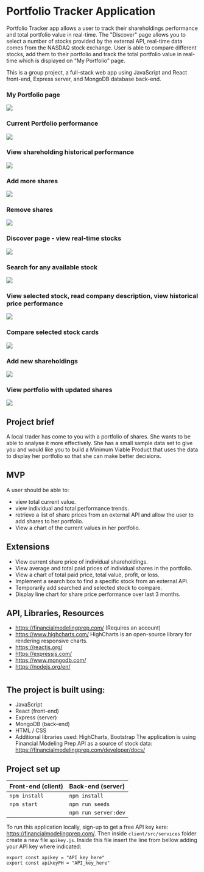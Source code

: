 # Portfolio Tracker Application
Portfolio Tracker app allows a user to track their shareholdings performance and total portfolio value in real-time. The "Discover" page allows you to select a number of stocks provided by the external API, real-time data comes from the NASDAQ stock exchange. User is able to compare different stocks, add them to their portfolio and track the total portfolio value in real-time which is displayed on "My Portfolio" page.

This is a group project, a full-stack web app using JavaScript and React front-end, Express server, and MongoDB database back-end.

### My Portfolio page
![](screenshots/1.png)

### Current Portfolio performance
![](screenshots/2.png)

### View shareholding historical performance
![](screenshots/3.png)

### Add more shares
![](screenshots/4.png)

### Remove shares
![](screenshots/5.png)

### Discover page - view real-time stocks
![](screenshots/6.png)

### Search for any available stock
![](screenshots/7.png)

### View selected stock, read company description, view historical price performance
![](screenshots/8.png)

### Compare selected stock cards
![](screenshots/9.png)

### Add new shareholdings
![](screenshots/10.png)

### View portfolio with updated shares
![](screenshots/11.png)


## Project brief
A local trader has come to you with a portfolio of shares. She wants to be able to analyse it more effectively. She has a small sample data set to give you and would like you to build a Minimum Viable Product that uses the data to display her portfolio so that she can make better decisions.

## MVP
A user should be able to:

- view total current value.
- view individual and total performance trends.
- retrieve a list of share prices from an external API and allow the user to add shares to her portfolio.
- View a chart of the current values in her portfolio.

## Extensions
- View current share price of individual shareholdings.
- View average and total paid prices of individual shares in the portfolio.
- View a chart of total paid price, total value, profit, or loss.
- Implement a search box to find a specific stock from an external API.
- Temporarily add searched and selected stock to compare.
- Display line chart for share price performance over last 3 months.

## API, Libraries, Resources
- https://financialmodelingprep.com/ (Requires an account)
- https://www.highcharts.com/ HighCharts is an open-source library for rendering responsive charts.
- https://reactjs.org/
- https://expressjs.com/
- https://www.mongodb.com/
- https://nodejs.org/en/

#
## The project is built using:
* JavaScript
* React (front-end)
* Express (server)
* MongoDB (back-end)
* HTML / CSS
* Additional libraries used: HighCharts, Bootstrap
The application is using Financial Modeling Prep API as a source of stock data: https://financialmodelingprep.com/developer/docs/

## Project set up

| Front-end (client) | Back-end (server)    |
| :---               | :---                 |
| `npm install`      | `npm install`        |
| `npm start`        | `npm run seeds`      |
|                    | `npm run server:dev` |

To run this application locally, sign-up to get a free API key kere: https://financialmodelingprep.com/. Then inside ``` client/src/services ``` folder create a new file ```apikey.js```. Inside this file insert the line from bellow adding your API key where indicated:

```
export const apikey = "API_key_here"
export const apikeyPH = "API_key_here"
```